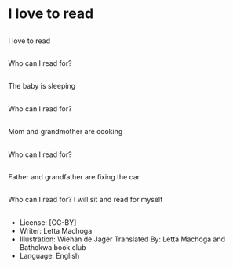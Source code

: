 # I love to read

##
I love to read

##
Who can I read for?

##
The baby is sleeping

##
Who can I read for?

##
Mom and grandmother
are cooking

##
Who can I read for?

##
Father and grandfather
are fixing the car

##
Who can I read for?
I will sit and read for
myself

##
* License: [CC-BY]
* Writer: Letta Machoga
* Illustration: Wiehan de Jager
Translated By: Letta Machoga and Bathokwa book club
* Language: English
